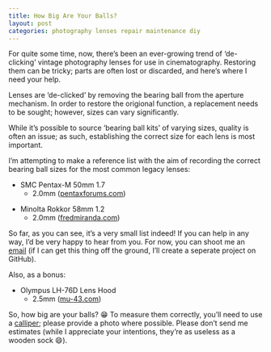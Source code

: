```yaml
---
title: How Big Are Your Balls?
layout: post
categories: photography lenses repair maintenance diy
---
```


For quite some time, now, there’s been an ever-growing trend of ‘de-clicking’ vintage photography lenses for use in cinematography. Restoring them can be tricky; parts are often lost or discarded, and here’s where I need your help.

Lenses are ‘de-clicked’ by removing the bearing ball from the aperture mechanism. In order to restore the origional function, a replacement needs to be sought; however, sizes can vary significantly. 

While it’s possible to source ‘bearing ball kits’ of varying sizes, quality is often an issue; as such, establishing the correct size for each lens is most important.

I’m attempting to make a reference list with the aim of recording the correct bearing ball sizes for the most common legacy lenses:

- SMC Pentax-M 50mm 1.7
   - 2.0mm ([pentaxforums.com](https://www.pentaxforums.com/forums/10-pentax-slr-lens-discussion/226394-aperture-ring-ball-bearing-size-availability-m50-1-7-a.html))
 
[]()

- Minolta Rokkor 58mm 1.2
   - 2.0mm ([fredmiranda.com](https://www.fredmiranda.com/forum/topic/749370))

So far, as you can see, it’s a very small list indeed! If you can help in any way, I’d be very happy to hear from you. For now, you can shoot me an [email](https://martbetz.github.io/contact.html) (if I can get this thing off the ground, I’ll create a seperate project on GitHub).

Also, as a bonus:
     
- Olympus LH-76D Lens Hood
   - 2.5mm ([mu-43.com](https://www.mu-43.com/threads/help-with-repairing-a-lh-76-lens-hood-specifically-with-the-size-of-the-ball-bearings.121427/  ))

So, how big are your balls? 😁 To measure them correctly, you’ll need to use a <a href="https://en.m.wikipedia.org/wiki/Calipers#Vernier_caliper">calliper</a>; please provide a photo where possible. Please don’t send me estimates (while I appreciate your intentions, they’re as useless as a wooden sock&nbsp;😄).
